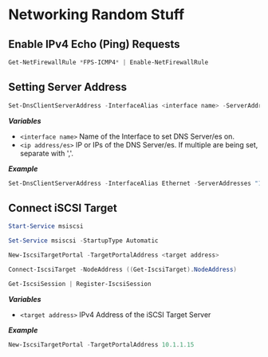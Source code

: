 # Networking Random Stuff

## Enable IPv4 Echo (Ping) Requests

```Powershell
Get-NetFirewallRule *FPS-ICMP4* | Enable-NetFirewallRule
```

## Setting Server Address

```Powershell
Set-DnsClientServerAddress -InterfaceAlias <interface name> -ServerAddresses "<ip address/es>"
```

__*Variables*__

- `<interface name>` Name of the Interface to set DNS Server/es on.
- `<ip address/es>` IP or IPs of the DNS Server/es. If multiple are being set, separate with ','.

__*Example*__

```Powershell
Set-DnsClientServerAddress -InterfaceAlias Ethernet -ServerAddresses "192.168.1.10,192.168.1.11"
```

## Connect iSCSI Target

```Powershell
Start-Service msiscsi

Set-Service msiscsi -StartupType Automatic

New-IscsiTargetPortal -TargetPortalAddress <target address>

Connect-IscsiTarget -NodeAddress ((Get-IscsiTarget).NodeAddress)

Get-IscsiSession | Register-IscsiSession
```

__*Variables*__

- `<target address>` IPv4 Address of the iSCSI Target Server

__*Example*__

```Powershell
New-IscsiTargetPortal -TargetPortalAddress 10.1.1.15
```
